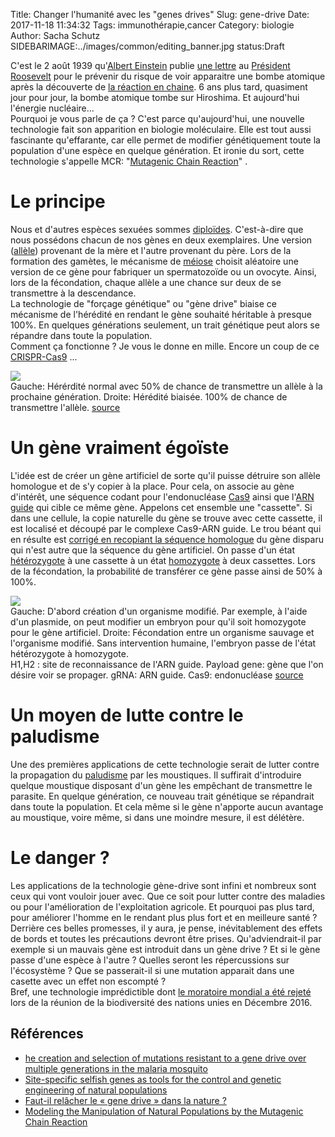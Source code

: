 Title: Changer l'humanité avec les "genes drives"
Slug: gene-drive
Date: 2017-11-18 11:34:32
Tags: immunothérapie,cancer
Category: biologie
Author: Sacha Schutz
SIDEBARIMAGE:../images/common/editing_banner.jpg
status:Draft

C'est le 2 août 1939 qu'[Albert Einstein](https://fr.wikipedia.org/wiki/Albert_Einstein) publie [une lettre](http://www.deslettres.fr/lettre-dalbert-einstein-au-president-franklin-d-roosevelt-des-bombes-dun-genre-nouveau-et-dune-extreme-puissance-pourraient-etre-construites/) au [Président Roosevelt](https://fr.wikipedia.org/wiki/Franklin_Delano_Roosevelt) pour le prévenir du risque de voir apparaitre une bombe atomique après la découverte de [la réaction en chaine](https://fr.wikipedia.org/wiki/R%C3%A9action_en_cha%C3%AEne). 
6 ans plus tard, quasiment jour pour jour, la bombe atomique tombe sur Hiroshima. Et aujourd'hui l'énergie nucléaire...   
Pourquoi je vous parle de ça ? C'est parce qu'aujourd'hui, une nouvelle technologie fait son apparition en biologie moléculaire. Elle est tout aussi fascinante qu'effarante, car elle permet de modifier génétiquement toute la population d'une espèce en quelque génération. Et ironie du sort, cette technologie s'appelle MCR: "[Mutagenic Chain Reaction](https://en.wikipedia.org/wiki/Gene_drive)" .

# Le principe 
Nous et d'autres espèces sexuées sommes [diploïdes](https://fr.wikipedia.org/wiki/Diplo%C3%AFde). C'est-à-dire que nous possédons chacun de nos gènes en deux exemplaires. Une version ([allèle](https://fr.wikipedia.org/wiki/All%C3%A8le)) provenant de la mère et l'autre provenant du père. Lors de la formation des gamètes, le mécanisme de [méiose](https://fr.wikipedia.org/wiki/M%C3%A9iose) choisit aléatoire une version de ce gène pour fabriquer un spermatozoïde ou un ovocyte. Ainsi, lors de la  fécondation, chaque allèle a une chance sur deux de se transmettre à la descendance.      
La technologie de "forçage génétique" ou "gène drive" biaise ce mécanisme de l'hérédité en rendant le gène souhaité héritable à presque 100%. En quelques générations seulement, un trait génétique peut alors se répandre dans toute la population.   
Comment ça fonctionne ? Je vous le donne en mille. Encore un coup de ce [CRISPR-Cas9](https://fr.wikipedia.org/wiki/Cas9) ...

<div class="figure">     <img src="../images/post29/121215_CRISPR_mosquito_NEW.png" />      <div class="legend">Gauche: Hérérdité normal avec 50% de chance de transmettre un allèle à la prochaine génération. Droite: Hérédité biaisée. 100% de chance de transmettre l'allèle. <a href="https://www.sciencenews.org/">source</a> </div> </div>

# Un gène vraiment égoïste 
L'idée est de créer un gène artificiel de sorte qu'il puisse détruire son allèle homologue et de s'y copier à la place. 
Pour cela, on associe au gène d'intérêt, une séquence codant pour l'endonucléase [Cas9](https://fr.wikipedia.org/wiki/Cas9) ainsi que l'[ARN guide](https://en.wikipedia.org/wiki/Guide_RNA) qui cible ce même gène. Appelons cet ensemble une "cassette".
Si dans une cellule, la copie naturelle du gène se trouve avec cette cassette, il est localisé et découpé par le complexe Cas9-ARN guide. Le trou béant qui en résulte est [corrigé en recopiant la séquence homologue](https://fr.wikipedia.org/wiki/Recombinaison_homologue) du gène disparu qui n'est autre que la séquence du gène artificiel. On passe d'un état [hétérozygote](https://fr.wikipedia.org/wiki/H%C3%A9t%C3%A9rozygote) à une cassette à un état [homozygote](https://fr.wikipedia.org/wiki/Homozygote) à deux cassettes. Lors de la fécondation, la probabilité de transférer ce gène passe ainsi de 50% à 100%.

<div class="figure">     <img src="../images/post29/Molecular_mechanism_of_gene_drive.svg.png" />      <div class="legend">Gauche: D'abord création d'un organisme modifié. Par exemple, à l'aide d'un plasmide, on peut modifier un embryon pour qu'il soit homozygote pour le gène artificiel. Droite: Fécondation entre un organisme sauvage et l'organisme modifié. Sans intervention humaine, l'embryon passe de l'état hétérozygote à homozygote. <br/> H1,H2 : site de reconnaissance de l'ARN guide. Payload gene: gène que l'on désire voir se propager. gRNA: ARN guide. Cas9: endonucléase <a href="https://en.wikipedia.org/wiki/Gene_drive">source</a> </div> </div>

# Un moyen de lutte contre le paludisme
Une des premières applications de cette technologie serait de lutter contre la propagation du [paludisme](https://fr.wikipedia.org/wiki/Paludisme) par les moustiques. Il suffirait d'introduire quelque moustique disposant d'un gène les empêchant de transmettre le parasite. En quelque génération, ce nouveau trait génétique se répandrait dans toute la population. Et cela même si le gène n'apporte aucun avantage au moustique, voire même, si dans une moindre mesure, il est délétère. 

# Le danger ? 
Les applications de la technologie gène-drive sont infini et nombreux sont ceux qui vont vouloir jouer avec. Que ce soit pour lutter contre des maladies ou pour l'amélioration de l'exploitation agricole. Et pourquoi pas plus tard, pour améliorer l'homme en le rendant plus plus fort et en meilleure santé ?   
Derrière ces belles promesses, il y aura, je pense, inévitablement des effets de bords et toutes les précautions devront être prises. Qu'adviendrait-il par exemple si un mauvais gène est introduit dans un gène drive ? Et si le gène passe d'une espèce à l'autre ? Quelles seront les répercussions sur l'écosystème ? Que se passerait-il si une mutation apparait dans une casette avec un effet non escompté ?         
Bref, une technologie imprédictible dont [le moratoire mondial a été rejeté](http://www.nature.com/news/gene-drive-moratorium-shot-down-at-un-biodiversity-meeting-1.21216) lors de la réunion de la biodiversité des nations unies en Décembre 2016. 

## Références
* [he creation and selection of mutations resistant to a gene drive over multiple generations in the malaria mosquito](http://journals.plos.org/plosgenetics/article?id=10.1371/journal.pgen.1007039)
* [Site-specific selfish genes as tools for the control and genetic engineering of natural populations](http://rspb.royalsocietypublishing.org/content/270/1518/921)
* [Faut-il relâcher le « gene drive » dans la nature ?](https://www.normalesup.org/~vorgogoz/gene-drive.html )
* [Modeling the Manipulation of Natural Populations by the Mutagenic Chain Reaction](http://www.genetics.org/content/201/2/425)

